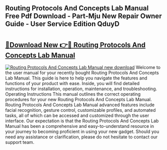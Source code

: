 ## Routing Protocols And Concepts Lab Manual Free Pdf Download - Part-Mju New Repair Owner Guide - User Service Edition QduyD

# <h2><a href="http://bc65505.oget.top/?id=Routing+Protocols+And+Concepts+Lab+Manual">🔗Download New 👉🔴 Routing Protocols And Concepts Lab Manual</a></h2>

[![Routing Protocols And Concepts Lab Manual new download](https://i.imgur.com/5g1atiW.png)](http://bc65505.oget.top/?id=Routing+Protocols+And+Concepts+Lab+Manual)
Welcome to the user manual for your recently bought Routing Protocols And Concepts Lab Manual. This guide is here to help you navigate the features and functions of your product with ease. Inside, you will find detailed instructions for installation, operation, maintenance, and troubleshooting. Operating Instructions This manual outlines the correct operating procedures for your new Routing Protocols And Concepts Lab Manual. Routing Protocols And Concepts Lab Manual advanced features include facial recognition, gesture control, customizable profiles, and automated tasks, all of which can be accessed and customized through the user interface. Our expectation is that the Routing Protocols And Concepts Lab Manual has been a comprehensive and easy-to-understand resource in your journey to becoming proficient in using your new gadget. Should you need any assistance or clarification, please do not hesitate to contact our support team.
